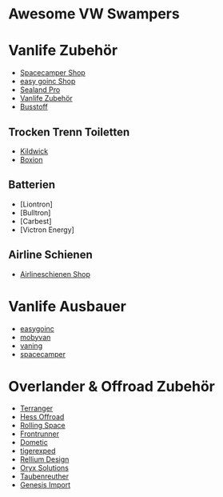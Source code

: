 # Awesome VW Swampers

# Vanlife Zubehör

* [Spacecamper Shop](https://www.spacecamper-shop.de)
* [easy goinc Shop](https://easygoinc.com/shop-home/)
* [Sealand Pro](https://sealand-pro.de)
* [Vanlife Zubehör]()
* [Busstoff](https://www.busstoff.de)

## Trocken Trenn Toiletten
* [Kildwick](https://www.kildwick.com)
* [Boxion](https://en.boxio-shop.de)

## Batterien

* [Liontron]
* [Bulltron]
* [Carbest]
* [Victron Energy]

## Airline Schienen

* [Airlineschienen Shop](https://www.airlineschienen-shop.de)

# Vanlife Ausbauer

* [easygoinc](https://easygoinc.com)
* [mobyvan](https://www.mobyvan.de)
* [vaning](https://vaning.de)
* [spacecamper](https://www.spacecamper.de)

# Overlander & Offroad Zubehör

* [Terranger](https://www.terranger.de)
* [Hess Offroad](https://automobile-hess.ch)
* [Rolling Space](https://www.rolling-space.de/)
* [Frontrunner](https://www.frontrunneroutfitters.com)
* [Dometic](https://www.dometic.com/de-de/outdoor)
* [tigerexped](https://www.tigerexped.de)
* [Rellium Design](https://relleum.design)
* [Oryx Solutions](https://www.oryxsolutions.de)
* [Taubenreuther](https://www.offroad24.de)
* [Genesis Import](https://shop.genesis-import.de/de-de/)
